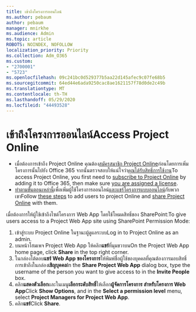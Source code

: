 ```yaml
---
title: เข้าถึงโครงการออนไลน์
ms.author: pebaum
author: pebaum
manager: mnirkhe
ms.audience: Admin
ms.topic: article
ROBOTS: NOINDEX, NOFOLLOW
localization_priority: Priority
ms.collection: Adm_O365
ms.custom:
- "2700001"
- "5723"
ms.openlocfilehash: 09c241bc0d529377b5aa22d145afec9c07fe68b5
ms.sourcegitcommit: 64ed44e6ada9250cac8ae1621157f78d0de2c49b
ms.translationtype: MT
ms.contentlocale: th-TH
ms.lasthandoff: 05/29/2020
ms.locfileid: "44493528"
---
```

# <a name="access-project-online"></a><span data-ttu-id="df78d-102">เข้าถึงโครงการออนไลน์</span><span class="sxs-lookup"><span data-stu-id="df78d-102">Access Project Online</span></span>

- <span data-ttu-id="df78d-103">เมื่อต้องการเข้าถึง Project Online คุณต้อง[สมัครสมาชิก Project Online](https://docs.microsoft.com/ProjectOnline/get-started-with-project-online)ก่อนโดยการเพิ่มโครงการนั้นไปยัง Office 365 จากนั้นตรวจสอบให้แน่ใจว่า[คุณได้รับสิทธิ์การใช้งาน](https://docs.microsoft.com/ProjectOnline/step-1-sign-up-for-project-online#next-make-sure-you-can-get-in)</span><span class="sxs-lookup"><span data-stu-id="df78d-103">To access Project Online, you first need to [subscribe to Project Online](https://docs.microsoft.com/ProjectOnline/get-started-with-project-online) by adding it to Office 365, then make sure [you are assigned a license](https://docs.microsoft.com/ProjectOnline/step-1-sign-up-for-project-online#next-make-sure-you-can-get-in).</span></span>
- <span data-ttu-id="df78d-104">[ทําตามขั้นตอนเหล่านี้](https://docs.microsoft.com/ProjectOnline/step-2-add-people-to-project-online)เพื่อเพิ่มผู้ใช้โครงการออนไลน์[และแชร์โครงการแบบออนไลน์](https://docs.microsoft.com/ProjectOnline/step-2-add-people-to-project-online#4-finally-share-project-online-with-the-people-you-added)กับพวกเขา</span><span class="sxs-lookup"><span data-stu-id="df78d-104">Follow [these steps](https://docs.microsoft.com/ProjectOnline/step-2-add-people-to-project-online) to add users to project Online and [share Project Online](https://docs.microsoft.com/ProjectOnline/step-2-add-people-to-project-online#4-finally-share-project-online-with-the-people-you-added) with them.</span></span>

<span data-ttu-id="df78d-105">เมื่อต้องการให้ผู้ใช้เข้าถึงไซต์โครงการ Web App โดยใช้โหมดสิทธิ์ของ SharePoint:</span><span class="sxs-lookup"><span data-stu-id="df78d-105">To give users access to a Project Web App site using SharePoint Permission Mode:</span></span>

1. <span data-ttu-id="df78d-106">เข้าสู่ระบบ Project Online ในฐานะผู้ดูแลระบบ</span><span class="sxs-lookup"><span data-stu-id="df78d-106">Log in to Project Online as an admin.</span></span>
2. <span data-ttu-id="df78d-107">บนหน้าโฮมเพจ Project Web App ให้คลิก**แชร์**ที่มุมขวาบน</span><span class="sxs-lookup"><span data-stu-id="df78d-107">On the Project Web App home page, click **Share** in the top right corner.</span></span>
3. <span data-ttu-id="df78d-108">ในกล่องโต้ตอบ**แชร์ Web App ของโครงการ**ให้พิมพ์ชื่อผู้ใช้ของบุคคลที่คุณต้องการมอบสิทธิ์การเข้าถึงในกล่อง**เชิญบุคคล**</span><span class="sxs-lookup"><span data-stu-id="df78d-108">In the **Share Project Web App** dialog box, type the username of the person you want to give access to in the **Invite People** box.</span></span>
4. <span data-ttu-id="df78d-109">คลิก**แสดงตัวเลือก**และในเมนู**เลือกระดับสิทธิ์**ให้เลือก**ผู้จัดการโครงการ สําหรับโครงการ Web App**</span><span class="sxs-lookup"><span data-stu-id="df78d-109">Click **Show Options**, and in the **Select a permission level** menu, select **Project Managers for Project Web App**.</span></span>
5. <span data-ttu-id="df78d-110">คลิก**แชร์**</span><span class="sxs-lookup"><span data-stu-id="df78d-110">Click **Share**.</span></span>
